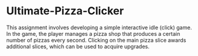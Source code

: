 # Ultimate-Pizza-Clicker
This assignment involves developing a simple interactive idle (click) game. In the game, the player manages a pizza shop that produces a certain number of pizzas every second. Clicking on the main pizza slice awards additional slices, which can be used to acquire upgrades.
